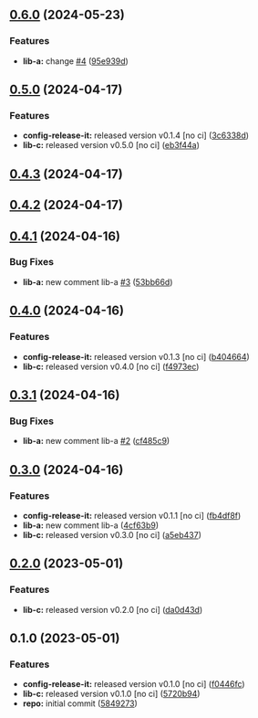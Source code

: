 

## [0.6.0](https://github.com/GaborTorma/monorepo-semantic-releases/compare/@mono/lib-a-v0.5.0...@mono/lib-a-v0.6.0) (2024-05-23)


### Features

* **lib-a:** change [#4](https://github.com/GaborTorma/monorepo-semantic-releases/issues/4) ([95e939d](https://github.com/GaborTorma/monorepo-semantic-releases/commit/95e939dfeb09c741be15b1ca086fab19d400e646))

## [0.5.0](https://github.com/GaborTorma/monorepo-semantic-releases/compare/@mono/lib-a-v0.4.3...@mono/lib-a-v0.5.0) (2024-04-17)


### Features

* **config-release-it:** released version v0.1.4 [no ci] ([3c6338d](https://github.com/GaborTorma/monorepo-semantic-releases/commit/3c6338dc87525d42cc178e2e4722252a0e621a50))
* **lib-c:** released version v0.5.0 [no ci] ([eb3f44a](https://github.com/GaborTorma/monorepo-semantic-releases/commit/eb3f44ad93b4a11c40f5e990108987eb46959da1))

## [0.4.3](https://github.com/GaborTorma/monorepo-semantic-releases/compare/@mono/lib-a-v0.4.2...@mono/lib-a-v0.4.3) (2024-04-17)

## [0.4.2](https://github.com/GaborTorma/monorepo-semantic-releases/compare/@mono/lib-a-v0.4.1...@mono/lib-a-v0.4.2) (2024-04-17)

## [0.4.1](https://github.com/GaborTorma/monorepo-semantic-releases/compare/@mono/lib-a-v0.4.0...@mono/lib-a-v0.4.1) (2024-04-16)


### Bug Fixes

* **lib-a:** new comment lib-a [#3](https://github.com/GaborTorma/monorepo-semantic-releases/issues/3) ([53bb66d](https://github.com/GaborTorma/monorepo-semantic-releases/commit/53bb66d58d3d04768ee027ee6fb5b6de8e9064d4))

## [0.4.0](https://github.com/GaborTorma/monorepo-semantic-releases/compare/@mono/lib-a-v0.3.1...@mono/lib-a-v0.4.0) (2024-04-16)


### Features

* **config-release-it:** released version v0.1.3 [no ci] ([b404664](https://github.com/GaborTorma/monorepo-semantic-releases/commit/b4046647997d2dd466eaae98edec91ee6fdcb20a))
* **lib-c:** released version v0.4.0 [no ci] ([f4973ec](https://github.com/GaborTorma/monorepo-semantic-releases/commit/f4973ecd499210741bccbe69808f11de3d08007e))

## [0.3.1](https://github.com/GaborTorma/monorepo-semantic-releases/compare/@mono/lib-a-v0.3.0...@mono/lib-a-v0.3.1) (2024-04-16)


### Bug Fixes

* **lib-a:** new comment lib-a [#2](https://github.com/GaborTorma/monorepo-semantic-releases/issues/2) ([cf485c9](https://github.com/GaborTorma/monorepo-semantic-releases/commit/cf485c964cfee981010f477442835d57c3a3898e))

## [0.3.0](https://github.com/GaborTorma/monorepo-semantic-releases/compare/@mono/lib-a-v0.2.0...@mono/lib-a-v0.3.0) (2024-04-16)


### Features

* **config-release-it:** released version v0.1.1 [no ci] ([fb4df8f](https://github.com/GaborTorma/monorepo-semantic-releases/commit/fb4df8fdfbb20082e1d7c6e756db88ce58e661c8))
* **lib-a:** new comment lib-a ([4cf63b9](https://github.com/GaborTorma/monorepo-semantic-releases/commit/4cf63b9c40e685327890b1c4744eb4655a04470c))
* **lib-c:** released version v0.3.0 [no ci] ([a5eb437](https://github.com/GaborTorma/monorepo-semantic-releases/commit/a5eb4376707077771eeeb780ed26c430a598dff2))

## [0.2.0](https://github.com/b12k/monorepo-semantic-releases/compare/@mono/lib-a-v0.1.0...@mono/lib-a-v0.2.0) (2023-05-01)


### Features

* **lib-c:** released version v0.2.0 [no ci] ([da0d43d](https://github.com/b12k/monorepo-semantic-releases/commit/da0d43d9539c6482a3b5b3b7fc1e993724cee886))

## 0.1.0 (2023-05-01)


### Features

* **config-release-it:** released version v0.1.0 [no ci] ([f0446fc](https://github.com/b12k/monorepo-semantic-releases/commit/f0446fc59c62a71c8d9847d38f6de84f001540ad))
* **lib-c:** released version v0.1.0 [no ci] ([5720b94](https://github.com/b12k/monorepo-semantic-releases/commit/5720b9478083eda6a67a39ca8bfb6dbe2e7d97b0))
* **repo:** initial commit ([5849273](https://github.com/b12k/monorepo-semantic-releases/commit/58492737f01fe3a2fd98e0b2b3c0646e6850a8db))
